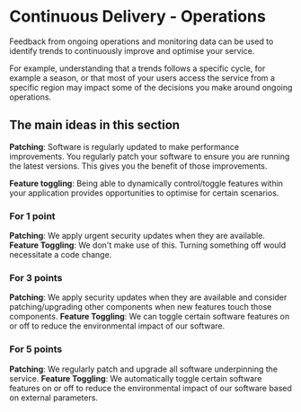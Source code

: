 # Continuous Delivery - Operations

Feedback from ongoing operations and monitoring data can be used to identify trends to continuously improve and optimise your service.

For example, understanding that a trends follows a specific cycle, for example a season, or that most of your users access the service from a specific region may impact some of the decisions you make around ongoing operations.

## The main ideas in this section

**Patching**: Software is regularly updated to make performance improvements. You regularly patch your software to ensure you are running the latest versions. This gives you the benefit of those improvements.

**Feature toggling**: Being able to dynamically control/toggle features within your application provides opportunities to optimise for certain scenarios.

### For 1 point

**Patching**: We apply urgent security updates when they are available.
**Feature Toggling**: We don't make use of this. Turning something off would necessitate a code change.

### For 3 points

**Patching**: We apply security updates when they are available and consider patching/upgrading other components when new features touch those components.
**Feature Toggling**: We can toggle certain software features on or off to reduce the environmental impact of our software.

### For 5 points

**Patching**: We regularly patch and upgrade all software underpinning the service.
**Feature Toggling**: We automatically toggle certain software features on or off to reduce the environmental impact of our software based on external parameters.